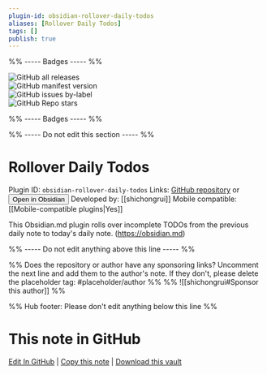 ```yaml
---
plugin-id: obsidian-rollover-daily-todos
aliases: [Rollover Daily Todos]
tags: []
publish: true
---
```


%% ----- Badges ----- %%

![GitHub all releases](https://img.shields.io/github/downloads/shichongrui/obsidian-rollover-daily-todos/total?color=573E7A&logo=github&style=for-the-badge)  
![GitHub manifest version](https://img.shields.io/github/manifest-json/v/shichongrui/obsidian-rollover-daily-todos?color=573E7A&logo=github&style=for-the-badge)  
![GitHub issues by-label](https://img.shields.io/github/issues/shichongrui/obsidian-rollover-daily-todos/help%20wanted?color=573E7A&logo=github&style=for-the-badge)  
![GitHub Repo stars](https://img.shields.io/github/stars/shichongrui/obsidian-rollover-daily-todos?color=573E7A&logo=github&style=for-the-badge)

%% ----- Badges ----- %%

%% ----- Do not edit this section ----- %%

# Rollover Daily Todos

Plugin ID: `obsidian-rollover-daily-todos`
Links: [GitHub repository](https://github.com/shichongrui/obsidian-rollover-daily-todos) or [<button id=HH>Open in Obsidian</button>](obsidian://show-plugin?id=obsidian-rollover-daily-todos)
Developed by: [[shichongrui]]
Mobile compatible: [[Mobile-compatible plugins|Yes]]

This Obsidian.md plugin rolls over incomplete TODOs from the previous daily note to today's daily note. (https://obsidian.md)

%% ----- Do not edit anything above this line ----- %%

%% Does the repository or author have any sponsoring links? Uncomment the next line and add them to the author's note. If they don't, please delete the placeholder tag: #placeholder/author %%
%% ![[shichongrui#Sponsor this author]] %%

%% Hub footer: Please don't edit anything below this line %%

# This note in GitHub

<span class="git-footer">[Edit In GitHub](https://github.dev/obsidian-community/obsidian-hub/blob/main/02%20-%20Community%20Expansions/02.05%20All%20Community%20Expansions/Plugins/obsidian-rollover-daily-todos.md "git-hub-edit-note") | [Copy this note](https://raw.githubusercontent.com/obsidian-community/obsidian-hub/main/02%20-%20Community%20Expansions/02.05%20All%20Community%20Expansions/Plugins/obsidian-rollover-daily-todos.md "git-hub-copy-note") | [Download this vault](https://github.com/obsidian-community/obsidian-hub/archive/refs/heads/main.zip "git-hub-download-vault") </span>
